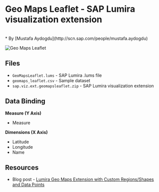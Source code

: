 Geo Maps Leaflet - SAP Lumira visualization extension
=================================================
<br>
* By [Mustafa Aydogdu](http://scn.sap.com/people/mustafa.aydogdu)

![Geo Maps Leaflet](https://github.com/SAP/lumira-extension-viz/blob/master/Geomaps_Leaflet/GeoMapsLeaflet.PNG)

Files
-----------
* `GeoMapsLeaflet.lums` - SAP Lumira .lums file
* `geomaps_leaflet.csv` - Sample dataset
* `sap.viz.ext.geomapsleaflet.zip` - SAP Lumira visualization extension

Data Binding
-------------------------------------------
<strong>Measure (Y Axis)</strong>
* Measure

<strong>Dimensions (X Axis)</strong>
* Latitude
* Longitude
* Name

Resources
-----------
* Blog post - [Lumira Geo Maps Extension with Custom Regions/Shapes and Data Points](http://scn.sap.com/community/lumira/blog/2015/04/29/open-source-geo-maps-extension)

